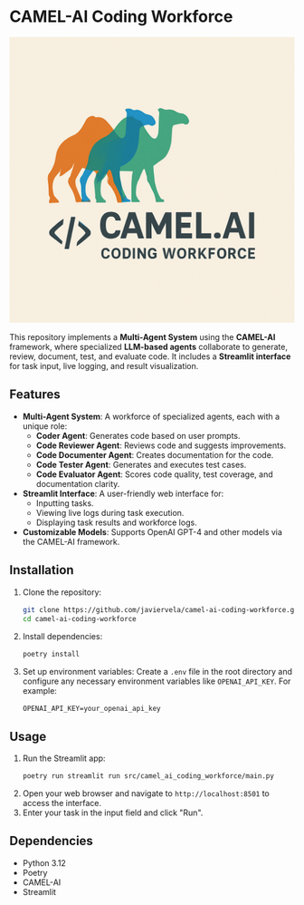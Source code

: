 # CAMEL-AI Coding Workforce

![](images/logo.png)

This repository implements a **Multi-Agent System** using the **CAMEL-AI** framework, where specialized **LLM-based agents** collaborate to generate, review, document, test, and evaluate code. It includes a **Streamlit interface** for task input, live logging, and result visualization.

## Features

- **Multi-Agent System**: A workforce of specialized agents, each with a unique role:
  - **Coder Agent**: Generates code based on user prompts.
  - **Code Reviewer Agent**: Reviews code and suggests improvements.
  - **Code Documenter Agent**: Creates documentation for the code.
  - **Code Tester Agent**: Generates and executes test cases.
  - **Code Evaluator Agent**: Scores code quality, test coverage, and documentation clarity.
- **Streamlit Interface**: A user-friendly web interface for:
  - Inputting tasks.
  - Viewing live logs during task execution.
  - Displaying task results and workforce logs.
- **Customizable Models**: Supports OpenAI GPT-4 and other models via the CAMEL-AI framework.

## Installation

1. Clone the repository:
   ```bash
   git clone https://github.com/javiervela/camel-ai-coding-workforce.git
   cd camel-ai-coding-workforce
   ```
2. Install dependencies:
   ```bash
   poetry install
   ```
3. Set up environment variables: Create a `.env` file in the root directory and configure any necessary environment variables like `OPENAI_API_KEY`. For example:
   ```env
   OPENAI_API_KEY=your_openai_api_key
   ```

## Usage

1. Run the Streamlit app:
   ```bash
   poetry run streamlit run src/camel_ai_coding_workforce/main.py
   ```
2. Open your web browser and navigate to `http://localhost:8501` to access the interface.
3. Enter your task in the input field and click "Run".

## Dependencies

- Python 3.12
- Poetry
- CAMEL-AI
- Streamlit

